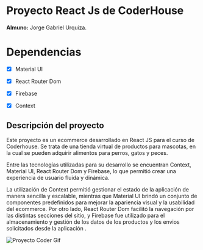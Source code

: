 # Proyecto React Js de CoderHouse

**Almuno:**  Jorge Gabriel Urquiza. 

# Dependencias

 - [x] Material UI 
 - [x] React Router Dom
 - [x] Firebase
 - [x] Context
  

## Descripción del proyecto 

Este proyecto es un ecommerce desarrollado en React JS para el curso de Coderhouse. Se trata de una tienda virtual de productos para mascotas, en la cual se pueden adquirir alimentos para perros, gatos y peces.

Entre las tecnologías utilizadas para su desarrollo se encuentran Context, Material UI, React Router Dom y Firebase, lo que permitió crear una experiencia de usuario fluida y dinámica.

La utilización de Context permitió gestionar el estado de la aplicación de manera sencilla y escalable, mientras que Material UI brindó un conjunto de componentes predefinidos para mejorar la apariencia visual y la usabilidad del ecommerce. Por otro lado, React Router Dom facilitó la navegación por las distintas secciones del sitio, y Firebase fue utilizado para el almacenamiento y gestión de los datos de los productos y los envios solicitados desde la aplicación .

![Proyecto Coder Gif](https://user-images.githubusercontent.com/112591217/236344610-783c962b-b5c3-45a0-9679-d885652bb20d.gif)
